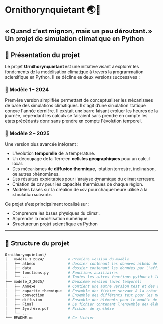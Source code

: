 # Ornithorynquietant 🌏🦆

**« Quand c’est mignon, mais un peu déroutant. »**  
Un projet de simulation climatique en Python 
---

## 🧭 Présentation du projet

Le projet **Ornithorynquietant** est une initiative visant à explorer les fondements de la modélisation climatique à travers la programmation scientifique en Python. Il se décline en deux versions successives :

### 🔹 Modèle 1 – 2024
Première version simplifiée permettant de conceptualiser les mécanismes de base des simulations climatiques. Il s'agit d'une simulation statique conçue l'année dernière. Il existait une barre faisant evoluer les heures de la journée, cependant les calculs se faisaient sans prendre en compte les etats précédants donc sans prendre en compte l'évolution temporel.

### 🔹 Modèle 2 – 2025
Une version plus avancée intégrant :
- L'évolution **temporelle** de la température.
- Un découpage de la Terre en **cellules géographiques** pour un calcul local.
- Des mécanismes de **diffusion thermique**, rotation terrestre, inclinaison, ou autres phénomènes.
- Des résultats exploitables pour l'analyse dynamique du climat terrestre.
- Création de csv pour les capacités thermiques de chaque région.
- Modèles basés sur la création de csv pour chaque heure utilisé à la simulation suivante.


Ce projet s'est principalment focalisé sur :
- Comprendre les bases physiques du climat.
- Apprendre la modélisation numérique.
- Structurer un projet scientifique en Python.


---

## 📁 Structure du projet

```bash
Ornithorynquietant/
├── modele_1_2024/           # Première version du modèle
│   ├── albedo               # dossier contenant les données albedo de la nasa
│   ├── data                 # dossier contenant les données par l'affichage de la Terre
│   ├── fonctions.py         # Fonctions auxiliaires
│   └── ...                  # Toutes les autres fonctions python et les pdf du rendue de l'année dernière 
├── modele_2_2025/           # Deuxième version (avec temporel)
│   ├── Annexe               # Contient une autre version test et des archives des précédents test dynamiques
│   ├── capacite thermique   # Ensemble des fichier servant à la création des documents pour les calculs de capacités thermiques ainsi que les différents test 
│   ├── convection           # Ensemble des différents test pour les modèle de convection (non utilisé dans notre modèle car manque de temps)
│   ├── diffusion            # Ensemble des éléments pour le modèle de diffusion 
│   ├── Final                # Le fichier contenant l'ensemble des élémnents essentiel au lancement du programme, 
│   ├── Synthèse.pdf         # Fichier de synthèse
│   └── ...
└── README.md                # Ce fichier


